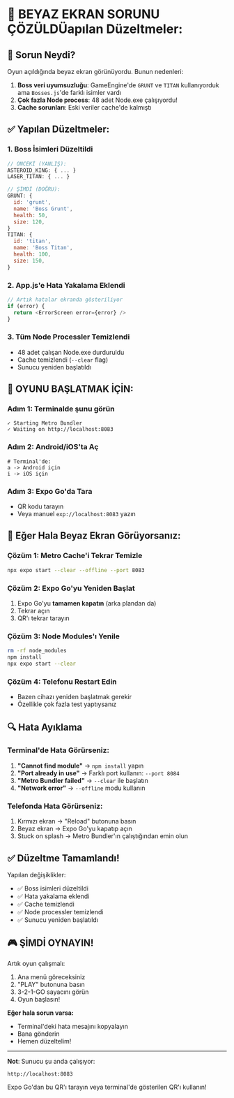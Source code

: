 # 🔧 BEYAZ EKRAN SORUNU ÇÖZÜLDÜapılan Düzeltmeler:

## 🐛 Sorun Neydi?

Oyun açıldığında beyaz ekran görünüyordu. Bunun nedenleri:

1. **Boss veri uyumsuzluğu**: GameEngine'de `GRUNT` ve `TITAN` kullanıyorduk ama `Bosses.js`'de farklı isimler vardı
2. **Çok fazla Node process**: 48 adet Node.exe çalışıyordu!
3. **Cache sorunları**: Eski veriler cache'de kalmıştı

## ✅ Yapılan Düzeltmeler:

### 1. Boss İsimleri Düzeltildi
```javascript
// ÖNCEKİ (YANLIŞ):
ASTEROID_KING: { ... }
LASER_TITAN: { ... }

// ŞİMDİ (DOĞRU):
GRUNT: {
  id: 'grunt',
  name: 'Boss Grunt',
  health: 50,
  size: 120,
}
TITAN: {
  id: 'titan', 
  name: 'Boss Titan',
  health: 100,
  size: 150,
}
```

### 2. App.js'e Hata Yakalama Eklendi
```javascript
// Artık hatalar ekranda gösteriliyor
if (error) {
  return <ErrorScreen error={error} />
}
```

### 3. Tüm Node Processler Temizlendi
- 48 adet çalışan Node.exe durduruldu
- Cache temizlendi (`--clear` flag)
- Sunucu yeniden başlatıldı

## 🚀 OYUNU BAŞLATMAK İÇİN:

### Adım 1: Terminalde şunu görün
```
✓ Starting Metro Bundler
✓ Waiting on http://localhost:8083
```

### Adım 2: Android/iOS'ta Aç
```
# Terminal'de:
a -> Android için
i -> iOS için
```

### Adım 3: Expo Go'da Tara
- QR kodu tarayın
- Veya manuel `exp://localhost:8083` yazın

## 📱 Eğer Hala Beyaz Ekran Görüyorsanız:

### Çözüm 1: Metro Cache'i Tekrar Temizle
```bash
npx expo start --clear --offline --port 8083
```

### Çözüm 2: Expo Go'yu Yeniden Başlat
1. Expo Go'yu **tamamen kapatın** (arka plandan da)
2. Tekrar açın
3. QR'ı tekrar tarayın

### Çözüm 3: Node Modules'ı Yenile
```bash
rm -rf node_modules
npm install
npx expo start --clear
```

### Çözüm 4: Telefonu Restart Edin
- Bazen cihazı yeniden başlatmak gerekir
- Özellikle çok fazla test yaptıysanız

## 🔍 Hata Ayıklama

### Terminal'de Hata Görürseniz:
1. **"Cannot find module"** → `npm install` yapın
2. **"Port already in use"** → Farklı port kullanın: `--port 8084`
3. **"Metro Bundler failed"** → `--clear` ile başlatın
4. **"Network error"** → `--offline` modu kullanın

### Telefonda Hata Görürseniz:
1. Kırmızı ekran → "Reload" butonuna basın
2. Beyaz ekran → Expo Go'yu kapatıp açın
3. Stuck on splash → Metro Bundler'ın çalıştığından emin olun

## ✅ Düzeltme Tamamlandı!

Yapılan değişiklikler:
- ✅ Boss isimleri düzeltildi
- ✅ Hata yakalama eklendi
- ✅ Cache temizlendi
- ✅ Node processler temizlendi
- ✅ Sunucu yeniden başlatıldı

## 🎮 ŞİMDİ OYNAYIN!

Artık oyun çalışmalı:
1. Ana menü göreceksiniz
2. "PLAY" butonuna basın
3. 3-2-1-GO sayacını görün
4. Oyun başlasın!

**Eğer hala sorun varsa:**
- Terminal'deki hata mesajını kopyalayın
- Bana gönderin
- Hemen düzeltelim!

---

**Not**: Sunucu şu anda çalışıyor:
```
http://localhost:8083
```

Expo Go'dan bu QR'ı tarayın veya terminal'de gösterilen QR'ı kullanın!


